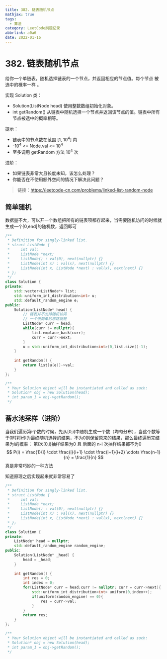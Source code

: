```yaml
---
title: 382. 链表随机节点
mathjax: true
tags:
  - 算法
category: LeetCode刷题记录
abbrlink: a0a6
date: 2022-01-16
---
```

# 382. 链表随机节点

给你一个单链表，随机选择链表的一个节点，并返回相应的节点值。每个节点 被选中的概率一样 。

实现 Solution 类：

- Solution(ListNode head) 使用整数数组初始化对象。
- int getRandom() 从链表中随机选择一个节点并返回该节点的值。链表中所有节点被选中的概率相等。

提示：

- 链表中的节点数在范围 [1, 10<sup>4</sup>] 内
- -10<sup>4</sup> <= Node.val <= 10<sup>4</sup>
- 至多调用 getRandom 方法 10<sup>4</sup> 次


进阶：

- 如果链表非常大且长度未知，该怎么处理？
- 你能否在不使用额外空间的情况下解决此问题？

> 链接：https://leetcode-cn.com/problems/linked-list-random-node

<!-- more -->

## 简单随机

数据量不大，可以开一个数组把所有的链表项都存起来，当需要随机访问的时候就生成一个[0,end]的随机数，返回即可

```c++
/**
 * Definition for singly-linked list.
 * struct ListNode {
 *     int val;
 *     ListNode *next;
 *     ListNode() : val(0), next(nullptr) {}
 *     ListNode(int x) : val(x), next(nullptr) {}
 *     ListNode(int x, ListNode *next) : val(x), next(next) {}
 * };
 */
class Solution {
private:
    std::vector<ListNode*> list;
    std::uniform_int_distribution<int> u;
    std::default_random_engine e;
public:
    Solution(ListNode* head) {
        // 链表并不支持随机访问
        // 一个很简单的思路就是
        ListNode* curr = head;
        while(curr != nullptr){
            list.emplace_back(curr);
            curr = curr->next;
        }
        u = std::uniform_int_distribution<int>(0,list.size()-1);
    }
    
    int getRandom() {
        return list[u(e)]->val;
    }
};

/**
 * Your Solution object will be instantiated and called as such:
 * Solution* obj = new Solution(head);
 * int param_1 = obj->getRandom();
 */
```

## 蓄水池采样（进阶）

当我们遍历第i个数的时候，先从[0,i)中随机生成一个数（均匀分布），当这个数等于0时将i作为最终随机选择的结果，不为0则保留原来的结果，那么最终遍历完结果为i的概率：
第i次[0,i)抽样结果为0 且 后面的 n-i 次抽样结果都不为0
$$
P(i) = \frac{1}{i} \cdot \frac{i}{i+1} \cdot \frac{i+1}{i+2} \cdots \frac{n-1}{n} = \frac{1}{n}
$$
真是非常巧妙的一种方法

知道原理之后实现起来就非常容易了

```c++
/**
 * Definition for singly-linked list.
 * struct ListNode {
 *     int val;
 *     ListNode *next;
 *     ListNode() : val(0), next(nullptr) {}
 *     ListNode(int x) : val(x), next(nullptr) {}
 *     ListNode(int x, ListNode *next) : val(x), next(next) {}
 * };
 */
class Solution {
private:
    ListNode* head = nullptr;
    std::default_random_engine random_engine;
public:
    Solution(ListNode* _head) {
        head = _head;
    }
    
    int getRandom() {
        int res = 0;
        int index = 0;
        for(ListNode* curr = head;curr != nullptr; curr = curr->next){
            std::uniform_int_distribution<int> uniform(0,index++);
            if(uniform(random_engine) == 0){
                res = curr->val;
            }
        }
        return res;
    }
};

/**
 * Your Solution object will be instantiated and called as such:
 * Solution* obj = new Solution(head);
 * int param_1 = obj->getRandom();
 */
```





